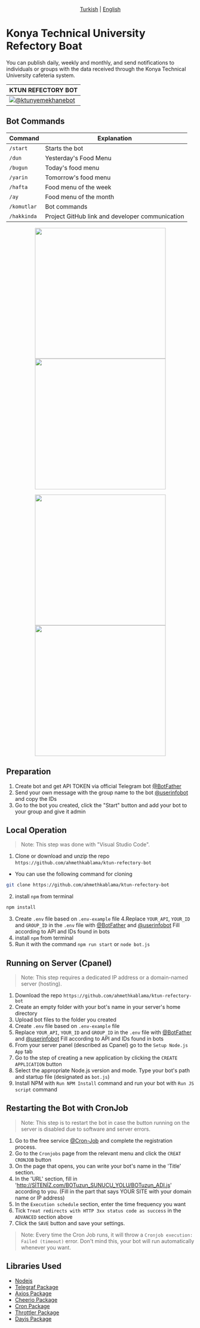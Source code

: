 <p align="center">
  <a href="https://github.com/ahmethkablama/ktun-refectory-bot/blob/main/README.tr.md">Turkish</a> |
  <a href="https://github.com/ahmethkablama/ktun-refectory-bot/blob/main/README.md">English</a>
</p>

# Konya Technical University Refectory Boat

You can publish daily, weekly and monthly, and send notifications to individuals or groups with the data received through the Konya Technical University cafeteria system.

KTUN REFECTORY BOT     | 
-----------------------| 
[![@ktunyemekhanebot](https://img.shields.io/badge/%F0%9F%92%AC%20Telegram-%40ktunyemekhanebot-red)](https://telegram.me/ktunyemekhanebot)|


## Bot Commands
Command                 | Explanation
----------------------- | ----------------------------------------    
`/start`                | Starts the bot
`/dun`                  | Yesterday's Food Menu
`/bugun`                | Today's food menu
`/yarin`                | Tomorrow's food menu
`/hafta`                | Food menu of the week
`/ay`                   | Food menu of the month
`/komutlar`             | Bot commands
`/hakkinda`             | Project GitHub link and developer communication


<p align="center">
    <img src="https://github.com/ahmethkablama/ktun-refectory-bot/assets/29388602/e633e8a8-da3e-4c8d-bcbc-bf60e524dc9b" width="350" hspace="20" >
    <img src="https://github.com/ahmethkablama/ktun-refectory-bot/assets/29388602/cd7e5885-a30b-4d45-b165-48c24303e1e7" width="350" hspace="20" >
</p>

<p align="center">
    <img src="https://github.com/ahmethkablama/ktun-refectory-bot/assets/29388602/c7463da7-216b-4d40-b80f-77844525559f" width="350" hspace="20" >
    <img src="https://github.com/ahmethkablama/ktun-refectory-bot/assets/29388602/27d02135-e563-4c13-aedb-8364a608aa5c" width="350" hspace="20" >
</p>


## Preparation
1. Create bot and get API TOKEN via official Telegram bot [@BotFather](https://telegram.me/BotFather)
2. Send your own message with the group name to the bot [@userinfobot](https://telegram.me/userinfobot) and copy the IDs
3. Go to the bot you created, click the "Start" button and add your bot to your group and give it admin


## Local Operation

> Note: This step was done with "Visual Studio Code".

1. Clone or download and unzip the repo `https://github.com/ahmethkablama/ktun-refectory-bot`
* You can use the following command for cloning
```bash
git clone https://github.com/ahmethkablama/ktun-refectory-bot
```
2. install `npm` from terminal
```bash
npm install
```
3. Create `.env` file based on `.env-example` file
4.Replace `YOUR_API`, `YOUR_ID` and `GROUP_ID` in the `.env` file with [@BotFather](https://telegram.me/BotFather) and [@userinfobot](https://telegram.me/userinfobot) Fill according to API and IDs found in bots
5. install `npm` from terminal
6. Run it with the command `npm run start` or `node bot.js`

## Running on Server (Cpanel)

> Note: This step requires a dedicated IP address or a domain-named server (hosting).

1. Download the repo `https://github.com/ahmethkablama/ktun-refectory-bot`
2.  Create an empty folder with your bot's name in your server's home directory
3. Upload bot files to the folder you created
4. Create `.env` file based on `.env-example` file
5. Replace `YOUR_API`, `YOUR_ID` and `GROUP_ID` in the `.env` file with [@BotFather](https://telegram.me/BotFather) and [@userinfobot](https://telegram.me/userinfobot) Fill according to API and IDs found in bots
6. From your server panel (described as Cpanel) go to the `Setup Node.js App` tab
7. Go to the step of creating a new application by clicking the `CREATE APPLICATION` button
8. Select the appropriate Node.js version and mode. Type your bot's path and startup file (designated as `bot.js`)
9. Install NPM with `Run NPM Install` command and run your bot with `Run JS script` command


## Restarting the Bot with CronJob

> Note: This step is to restart the bot in case the button running on the server is disabled due to software and server errors.

1. Go to the free service [@Cron-Job](https://cron-job.org/en/) and complete the registration process.
2. Go to the `Cronjobs` page from the relevant menu and click the `CREAT CRONJOB` button
3. On the page that opens, you can write your bot's name in the 'Title' section.
4. In the 'URL' section, fill in 'http://SİTENİZ.com/BOTuzun_SUNUCU_YOLU/BOTuzun_ADI.js' according to you. (Fill in the part that says YOUR SITE with your domain name or IP address)
5. In the `Execution schedule` section, enter the time frequency you want
6. Tick `Treat redirects with HTTP 3xx status code as success` in the `ADVANCED` section above
7. Click the `SAVE` button and save your settings.

> Note: Every time the Cron Job runs, it will throw a `Cronjob execution: Failed (timeout)` error. Don't mind this, your bot will run automatically whenever you want.

## Libraries Used

* [Nodejs](https://nodejs.org/en/)
* [Telegraf Package](https://www.npmjs.com/package/telegraf)
* [Axios Package](https://www.npmjs.com/package/axios)
* [Cheerio Package](https://www.npmjs.com/package/cheerio)
* [Cron Package](https://www.npmjs.com/package/cron)
* [Throttler Package](https://www.npmjs.com/package/telegraf-throttler)
* [Dayjs Package](https://www.npmjs.com/package/dayjs)
